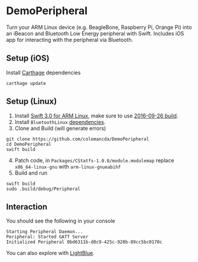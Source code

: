 # DemoPeripheral
Turn your ARM Linux device (e.g. BeagleBone, Raspberry Pi, Orange Pi) into an iBeacon and Bluetooth Low Energy peripheral with Swift. Includes iOS app for interacting with the peripheral via Bluetooth.

## Setup (iOS)

Install [Carthage](https://github.com/Carthage/Carthage) dependencies 

```
carthage update
```

## Setup (Linux)


1. Install [Swift 3.0 for ARM Linux](http://dev.iachieved.it/iachievedit/swift-3-0-on-a-beaglebone-black/), make sure to use [2016-09-26 build](http://swift-arm.ddns.net/job/Swift-3.0-ARMv7-ubuntu1410/lastSuccessfulBuild/artifact/swift-3.0-2016-09-26-armv7-ubuntu14.04.tar.gz).
2. Install `BluetoothLinux` [dependencies](https://github.com/PureSwift/BluetoothLinux#dependencies).
3. Clone and Build (will generate errors)

```
git clone https://github.com/colemancda/DemoPeripheral
cd DemoPeripheral
swift build
```

4. Patch code, in `Packages/CStatfs-1.0.0/module.modulemap` replace `x86_64-linux-gnu` with `arm-linux-gnueabihf`
6. Build and run 

```
swift build
sudo .build/debug/Peripheral
```

## Interaction

You should see the following in your console

```
Starting Peripheral Daemon...
Peripheral: Started GATT Server
Initialized Peripheral 0bd6311b-d0c9-425c-928b-89cc5bc0170c
```

You can also explore with [LightBlue](https://itunes.apple.com/us/app/lightblue-explorer-bluetooth/id557428110).
